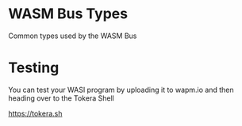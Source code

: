 # WASM Bus Types

Common types used by the WASM Bus

# Testing

You can test your WASI program by uploading it to wapm.io and then heading over to the Tokera Shell

https://tokera.sh